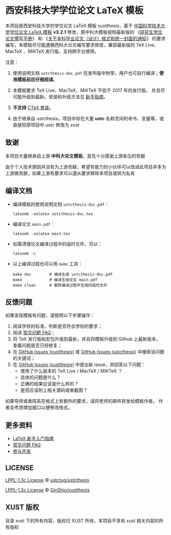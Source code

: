 # 西安科技大学学位论文 LaTeX 模板

本项目是西安科技大学的学位论文 LaTeX 模板 xustthesis，基于 [中国科学技术大学学位论文 LaTeX 模板](https://github.com/ustctug/ustcthesis) **v3.2.1** 修改，原中科大模板按照最新版的
《[研究生学位论文撰写手册](http://gradschool.ustc.edu.cn/ylb/material/xw/wdxz/32.pdf)》
和
《[关于本科毕业论文（设计）格式和统一封面的通知](http://www.teach.ustc.edu.cn/document/doc-administration/4032.html)》
的要求编写，本模板尽可能遵循西科大论文编写要求修改，兼容最新版的 TeX Live、MacTeX 、MiKTeX 发行版，支持跨平台使用。

注意：

1. 使用说明文档 `ustcthesis-doc.pdf` 在发布版中附带，用户也可自行编译；**使用模板前应仔细阅读**。

2. 本模板要求 TeX Live、MacTeX、MiKTeX 不低于 2017 年的发行版，
并且尽可能升级到最新。安装和升级方法见
[新手指南](https://github.com/ustctug/ustcthesis/wiki/新手指南)。

3. **不支持** [CTeX 套装](https://github.com/ustctug/ustcthesis/wiki/常见问题#3-模板支持用-ctex-套装编译吗)。

4. 由于继承自 ustcthesis，项目中存在大量 **ustc** 名称空间的命令、变量等，或直接将原项目中 *ustc* 修改为 *xust*


## 致谢
本项目大量继承自上游 **中科大论文模板**，首先十分感谢上游各位的贡献

由于个人技术原因并没有为上游贡献，希望有能力的小伙伴可以改进此项目并多为上游做贡献，如果上游有要求可以遵从要求移除本项目或转为私有


## 编译文档

- 编译模板的使用说明文档 `ustcthesis-doc.pdf`：
   ```
   latexmk -xelatex ustcthesis-doc.tex
   ```
- 编译论文 `main.pdf`：
   ```
   latexmk -xelatex main.tex
   ```
- 如需清理论文编译过程中的临时文件，可以：
   ```
   latexmk -c
   ```

- 以上编译过程也可以用 `make` 工具：
   ```
   make doc        # 编译生成 ustcthesis-doc.pdf
   make            # 编译生成论文 main.pdf
   make clean      # 删除编译过程中生成的临时文件
   ```

## 反馈问题

如果发现模板有问题，请按照以下步骤操作：

1. 阅读学校的标准，判断是否符合学校的要求；
2. 阅读 [常见问题 FAQ](https://github.com/ustctug/ustcthesis/wiki/常见问题)；
3. 将 TeX 发行版和宏包升级到最新，并且将模板升级到 Github 上最新版本，
查看问题是否已经修复；
4. 在 [GitHub Issues (xustthesis)](https://github.com/GinShio/xustthesis/issues) 或 [GitHub Issues (ustcthesis)](https://github.com/ustctug/ustcthesis/issues)
中搜索该问题的关键词；
5. 在 [GitHub Issues (xustthesis)](https://github.com/GinShio/xustthesis/issues)
中提出新 issue，并回答以下问题：
    - 使用了什么版本的 TeX Live / MacTeX / MiKTeX ？
    - 具体的问题是什么？
    - 正确的结果应该是什么样的？
    - 是否应该附上相关源码或者截图？

如果导师或者院系在格式上有额外的要求，请将老师的邮件转发给模板作者。
作者会考虑增加接口以便修改格式。


## 更多资料

- [LaTeX 新手入门指南](https://github.com/ustctug/ustcthesis/wiki/新手指南)
- [常见问题 FAQ](https://github.com/ustctug/ustcthesis/wiki/常见问题)
- [参与开发](https://github.com/ustctug/ustcthesis/wiki/参与开发)


## LICENSE
[LPPL-1.3c License](https://github.com/ustctug/ustcthesis/blob/master/LICENSE) © [ustctug/ustcthesis](https://github.com/ustctug/ustcthesis)

[LPPL-1.3c License](LICENSE) © [GinShio/xustthesis](https://github.com/GinShio/xustthesis)

## XUST 版权
目录 xust 下的所有内容，版权归 XUST 所有，本项目不享有 xust 相关内容的所有版权
